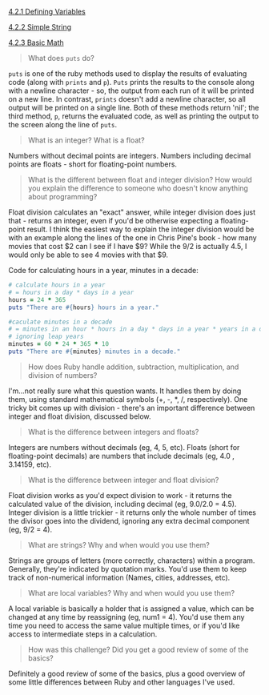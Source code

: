 [4.2.1 Defining Variables](https://github.com/pdynowski/phase-0/blob/master/week-4/defining-variables.rb)

[4.2.2 Simple String](https://github.com/pdynowski/phase-0/blob/master/week-4/simple-string.rb)

[4.2.3 Basic Math](https://github.com/pdynowski/phase-0/blob/master/week-4/basic-math.rb)


> What does ```puts``` do?

```puts``` is one of the ruby methods used to display the results of evaluating code (along with ```prints``` and ```p```). ```Puts``` prints the results to the console along with a newline character - so, the output from each run of it will be printed on a new line. In contrast, ```prints``` doesn't add a newline character, so all output will be printed on a single line. Both of these methods return 'nil'; the third method, ```p```, returns the evaluated code, as well as printing the output to the screen along the line of ```puts```.

> What is an integer? What is a float?

Numbers without decimal points are integers. Numbers including decimal points are floats - short for floating-point numbers. 

> What is the different between float and integer division? How would you explain the difference to someone who doesn't know anything about programming?

Float division calculates an "exact" answer, while integer division does just that - returns an integer, even if you'd be otherwise expecting a floating-point result. I think the easiest way to explain the integer division would be with an example along the lines of the one in Chris Pine's book - how many movies that cost $2 can I see if I have $9? While the 9/2 is actually 4.5, I would only be able to see 4 movies with that $9.

Code for calculating hours in a year, minutes in a decade: 
```ruby
# calculate hours in a year
# = hours in a day * days in a year
hours = 24 * 365
puts "There are #{hours} hours in a year." 

#caculate minutes in a decade
# = minutes in an hour * hours in a day * days in a year * years in a decade,
# ignoring leap years
minutes = 60 * 24 * 365 * 10
puts "There are #{minutes} minutes in a decade."
```

> How does Ruby handle addition, subtraction, multiplication, and division of numbers?

I'm...not really sure what this question wants. It handles them by doing them, using standard mathematical symbols (+, -, *, /, respectively). One tricky bit comes up with division - there's an important difference between integer and float division, discussed below.

> What is the difference between integers and floats?

Integers are numbers without decimals (eg, 4, 5, etc). Floats (short for floating-point decimals) are numbers that include decimals (eg, 4.0 , 3.14159, etc).

> What is the difference between integer and float division?

Float division works as you'd expect division to work - it returns the calculated value of the division, including decimal (eg, 9.0/2.0 = 4.5). Integer division is a little trickier - it returns only the whole number of times the divisor goes into the dividend, ignoring any extra decimal component (eg, 9/2 = 4).


> What are strings? Why and when would you use them?

Strings are groups of letters (more correctly, characters) within a program. Generally, they're indicated by quotation marks. You'd use them to keep track of non-numerical information (Names, cities, addresses, etc).

> What are local variables? Why and when would you use them?

A local variable is basically a holder that is assigned a value, which can be changed at any time by reassigning (eg, num1 = 4). You'd use them any time you need to access the same value multiple times, or if you'd like access to intermediate steps in a calculation.

> How was this challenge? Did you get a good review of some of the basics?

Definitely a good review of some of the basics, plus a good overview of some little differences between Ruby and other languages I've used.